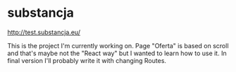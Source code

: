 # substancja
http://test.substancja.eu/

This is the project I'm currently working on. Page "Oferta" is based on scroll and that's maybe not the "React way" but I wanted to learn how to use it. In final version I'll probably write it with changing Routes.
